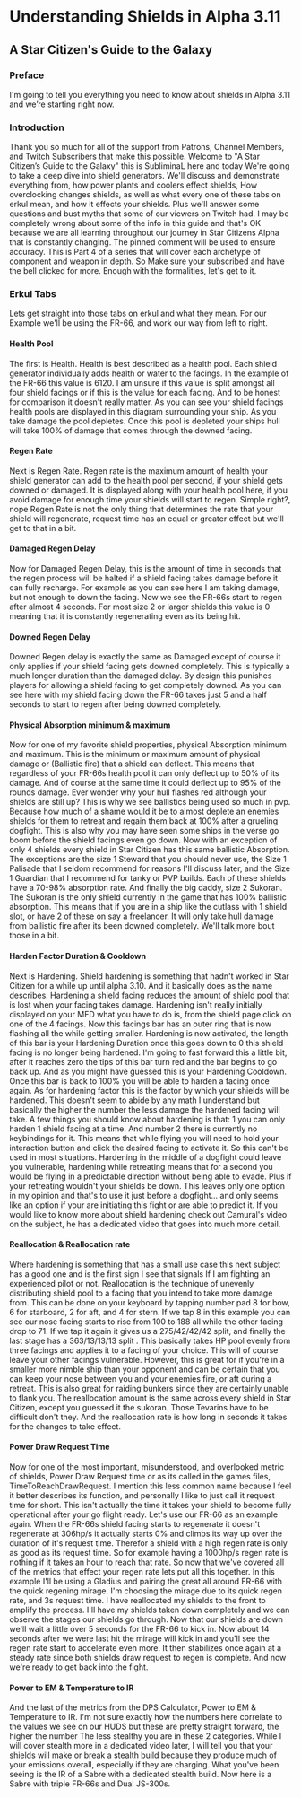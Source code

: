 # Understanding Shields in Alpha 3.11
## A Star Citizen's Guide to the Galaxy

### Preface
I'm going to tell you everything you need to know about shields in Alpha 3.11 and we’re starting right now.

### Introduction
Thank you so much for all of the support from Patrons, Channel Members, and Twitch Subscribers that make this possible. Welcome to "A Star Citizen’s Guide to the Galaxy" this is SubliminaL here and today  We're going to take a deep dive into shield generators. We'll discuss and demonstrate everything from, how power plants and coolers effect shields, How overclocking changes shields, as well as what every one of these tabs on erkul mean, and how it effects your shields. Plus we'll answer some questions and bust myths that some of our viewers on Twitch had. I may be completely wrong about some of the info in this guide and that's OK because we are all learning throughout our journey in Star Citizens Alpha that is constantly changing. The pinned comment will be used to ensure accuracy. This is Part 4 of a series that will cover each archetype of component and weapon in depth. So Make sure your subscribed and have the bell clicked for more. Enough with the formalities, let's get to it.

### Erkul Tabs
Lets get straight into those tabs on erkul and what they mean. For our Example we'll be using the FR-66, and work our way from left to right.

#### Health Pool
The first is Health. Health is best described as a health pool. Each shield generator individually adds health or water to the facings. In the example of the FR-66 this value is 6120. I am unsure if this value is split amongst all four shield facings or if this is the value for each facing. And to be honest for comparison it doesn't really matter. As you can see your shield facings health pools are displayed in this diagram surrounding your ship. As you take damage the pool depletes. Once this pool is depleted your ships hull will take 100% of damage that comes through the downed facing.

#### Regen Rate
Next is Regen Rate. Regen rate is the maximum amount of health your shield generator can add to the health pool per second, if your shield gets downed or damaged. It is displayed along with your health pool here, if you avoid damage for enough time your shields will start to regen. Simple right?, nope Regen Rate is not the only thing that determines the rate that your shield will regenerate, request time has an equal or greater effect but we'll get to that in a bit.

#### Damaged Regen Delay
Now for Damaged Regen Delay, this is the amount of time in seconds that the regen process will be halted if a shield facing takes damage before it can fully recharge. For example as you can see here I am taking damage, but not enough to down the facing. Now we see the FR-66s start to regen after almost 4 seconds. For most size 2 or larger shields this value is 0 meaning that it is constantly regenerating even as its being hit.

#### Downed Regen Delay
Downed Regen delay is exactly the same as Damaged except of course it only applies if your shield facing gets downed completely. This is typically a much longer duration than the damaged delay. By design this punishes players for allowing a shield facing to get completely downed. As you can see here with my shield facing down the FR-66 takes just 5 and a half seconds to start to regen after being downed completely.

#### Physical Absorption minimum & maximum
Now for one of my favorite shield properties, physical Absorption minimum and maximum. This is the minimum or maximum amount of physical damage or (Ballistic fire) that a shield can deflect. This means that regardless of your FR-66s health pool it can only deflect up to 50% of its damage. And of course at the same time it could deflect up to 95% of the rounds damage. Ever wonder why your hull flashes red although your shields are still up? This is why we see ballistics being used so much in pvp. Because how much of a shame would it be to almost deplete an enemies shields for them to retreat and regain them back at 100% after a grueling dogfight. This is also why you may have seen some ships in the verse go boom before the shield facings even go down. Now with an exception of only 4 shields every shield in Star Citizen has this same ballistic Absorption. The exceptions are the size 1 Steward that you should never use, the Size 1 Palisade that I seldom recommend for reasons I'll discuss later, and the Size 1 Guardian that I recommend for tanky or PVP builds. Each of these shields have a 70-98% absorption rate. And finally the big daddy, size 2 Sukoran. The Sukoran is the only shield currently in the game that has 100% ballistic absorption. This means that if you are in a ship like the cutlass with 1 shield slot, or have 2 of these on say a freelancer. It will only take hull damage from ballistic fire after its been downed completely. We'll talk more bout those in a bit.

#### Harden Factor Duration & Cooldown
Next is Hardening. Shield hardening is something that hadn't worked in Star Citizen for a while up until alpha 3.10. And it basically does as the name describes. Hardening a shield facing reduces the amount of shield pool that is lost when your facing takes damage. Hardening isn't really initially displayed on your MFD what you have to do is, from the shield page click on one of the 4 facings. Now this facings bar has an outer ring that is now flashing all the while getting smaller. Hardening is now activated, the length of this bar is your Hardening Duration once this goes down to 0 this shield facing is no longer being hardened. I'm going to fast forward this a little bit, after it reaches zero the tips of this bar turn red and the bar begins to go back up. And as you might have guessed this is your Hardening Cooldown. Once this bar is back to 100% you will be able to harden a facing once again. As for hardening factor this is the factor by which your shields will be hardened. This doesn't seem to abide by any math I understand but basically the higher the number the less damage the hardened facing will take. A few things you should know about hardening is that: 1 you can only harden 1 shield facing at a time. And number 2 there is currently no keybindings for it. This means that while flying you will need to hold your interaction button and click the desired facing to activate it. So this can't be used in most situations. Hardening in the middle of a dogfight could leave you vulnerable, hardening while retreating means that for a second you would be flying in a predictable direction without being able to evade. Plus if your retreating wouldn't your shields be down. This leaves only one option in my opinion and that's to use it just before a dogfight... and only seems like an option if your are initiating this fight or are able to predict it. If you would like to know more about shield hardening check out Camural's video on the subject, he has a dedicated video that goes into much more detail.

#### Reallocation & Reallocation rate
Where hardening is something that has a small use case this next subject has a good one and is the first sign I see that signals If I am fighting an experienced pilot or not. Reallocation is the technique of unevenly distributing shield pool to a facing that you intend to take more damage from. This can be done on your keyboard by tapping number pad 8 for bow, 6 for starboard, 2 for aft, and 4 for stern. If we tap 8 in this example you can see our nose facing starts to rise from 100 to 188 all while the other facing drop to 71. If we tap it again it gives us a 275/42/42/42 split, and finally the last stage has a 363/13/13/13 split . This basically takes HP pool evenly from three facings and applies it to a facing of your choice. This will of course leave your other facings vulnerable. However, this is great for if you're in a smaller more nimble ship than your opponent and can be certain that you can keep your nose between you and your enemies fire, or aft during a retreat. This is also great for raiding bunkers since they are certainly unable to flank you. The reallocation amount is the same across every shield in Star Citizen, except you guessed it the sukoran. Those Tevarins have to be difficult don't they. And the reallocation rate is how long in seconds it takes for the changes to take effect.

#### Power Draw Request Time
Now for one of the most important, misunderstood, and overlooked metric of shields, Power Draw Request time or as its called in the games files, TimeToReachDrawRequest. I mention this less common name because I feel it better describes its function, and personally I like to just call it request time for short. This isn't actually the time it takes your shield to become fully operational after your go flight ready. Let's use our FR-66 as an example again. When the FR-66s shield facing starts to regenerate it doesn't regenerate at 306hp/s it actually starts 0% and climbs its way up over the duration of it's request time. Therefor a shield with a high regen rate is only as good as its request time. So for example having a 1000hp/s regen rate is nothing if it takes an hour to reach that rate. So now that we've covered all of the metrics that effect your regen rate lets put all this together. In this example I'll be using a Gladius and pairing the great all around FR-66 with the quick regening mirage. I'm choosing the mirage due to its quick regen rate, and 3s request time. I have reallocated my shields to the front to amplify the process. I'll have my shields taken down completely and we can observe the stages our shields go through. Now that our shields are down we'll wait a little over 5 seconds for the FR-66 to kick in. Now about 14 seconds after we were last hit the mirage will kick in and you'll see the regen rate start to accelerate even more. It then stabilizes once again at a steady rate since both shields draw request to regen is complete. And now we're ready to get back into the fight.

#### Power to EM & Temperature to IR
And the last of the metrics from the DPS Calculator, Power to EM & Temperature to IR. I'm not sure exactly how the numbers here correlate to the values we see on our HUDS but these are pretty straight forward, the higher the number The less stealthy you are in these 2 categories. While I will cover stealth more in a dedicated video later, I will tell you that your shields will make or break a stealth build because they produce much of your emissions overall, especially if they are charging. What you've been seeing is the IR of a Sabre with a dedicated stealth build. Now here is a Sabre with triple FR-66s and Dual JS-300s.
